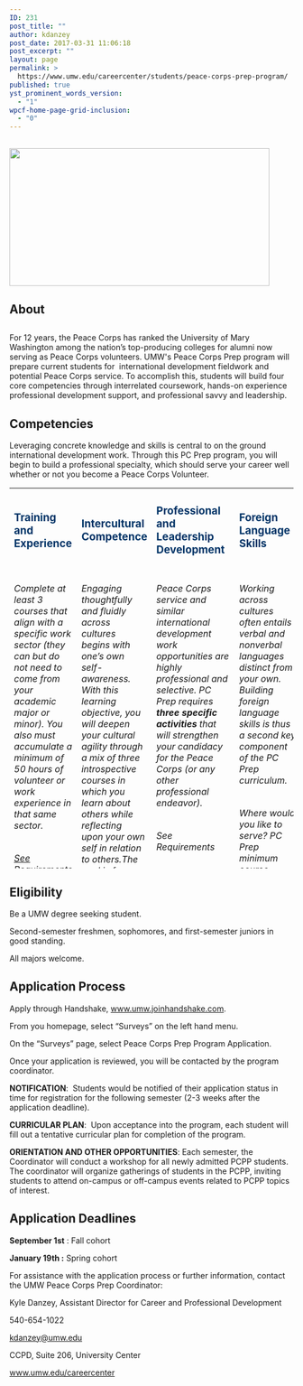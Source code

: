 ```yaml
---
ID: 231
post_title: ""
author: kdanzey
post_date: 2017-03-31 11:06:18
post_excerpt: ""
layout: page
permalink: >
  https://www.umw.edu/careercenter/students/peace-corps-prep-program/
published: true
yst_prominent_words_version:
  - "1"
wpcf-home-page-grid-inclusion:
  - "0"
---
```

<h2></h2>
<h2><strong><img class=" wp-image-235 alignright" src="http://www.umw.edu/careercenter/wp-content/uploads/sites/41/2017/03/PeaceCorpsPrep-1-300x159.jpg" alt="" width="461" height="244" /></strong></h2>
<h2><strong>About</strong></h2>
<h2></h2>
<h2></h2>
<h2></h2>
For 12 years, the Peace Corps has ranked the University of Mary Washington among the nation’s top-producing colleges for alumni now serving as Peace Corps volunteers. UMW's Peace Corps Prep program will prepare current students for  international development fieldwork and potential Peace Corps service. To accomplish this, students will build four core competencies through interrelated coursework, hands-on experience professional development support, and professional savvy and leadership.
<h2><strong>Competencies
</strong></h2>
Leveraging concrete knowledge and skills is central to on the ground international development work. Through this PC Prep program, you will begin to build a professional specialty, which should serve your career well whether or not you become a Peace Corps Volunteer.
<table style="height: 674px" width="1677">
<tbody>
<tr>
<td width="229">
<h3 style="text-align: left"><span style="color: #003366"><strong>Training and Experience</strong></span></h3>
</td>
<td width="229">
<h3 style="text-align: left"><strong><span style="color: #003366">Intercultural Competence</span></strong></h3>
</td>
<td width="229">
<h3 style="text-align: left"><span style="color: #003366"><strong>Professional and Leadership Development</strong></span></h3>
</td>
<td width="229">
<h3 style="text-align: left"><span style="color: #003366"><strong>Foreign Language Skills</strong></span></h3>
</td>
</tr>
<tr>
<td style="vertical-align: top">
<h6>Complete at least 3 courses that align with a specific work sector (they can but do not need to come from your academic major or minor). You also must accumulate a minimum of 50 hours of volunteer or work experience in that same sector.</h6>
<h6><a href="https://www.umw.edu/careercenter/students/peace-corps-prep-program/training-experience/">See Requirements</a></h6>
<h6>Sectors:</h6>
<h6>Education</h6>
<h6>Health</h6>
<h6>Environment</h6>
<h6>Agriculture</h6>
<h6>Youth in Development</h6>
<h6>Community Economic Development</h6>
</td>
<td style="vertical-align: top">
<h6>Engaging thoughtfully and fluidly across cultures   begins with one’s own self-awareness. With this learning objective, you will deepen your cultural    agility through a mix of three introspective courses in which you learn about others while reflecting  upon your own self in relation to others.The goal is for you to build your capacity to shift perspective and behavior around relevant cultural differences.</h6>
<h6>See Rquirements</h6>
<h6>You’ll take at least 1 of these core courses:</h6>
<h6>WGST 101 – Introduction to Women’s Studies</h6>
<h6>SOCG 155 – Social Issues ANTH 101 – Introduction to Cultural and Social Anthropology IDIS 203 – Introduction to Ethnic Studies</h6>
</td>
<td style="vertical-align: top">
<h6>Peace Corps service and similar international development work opportunities are highly professional and selective. PC Prep requires <b>three specific activities </b>that will strengthen your candidacy for the Peace Corps (or any other professional endeavor).</h6>
<h6>See Requirements</h6>
<ul>
 	<li>
<h6>Have your resume critiqued by someone in the Center for Career and Professional Development.</h6>
</li>
 	<li>
<h6>Attend a workshop or class on interview skills at the Center for Career and Professional Development</h6>
</li>
 	<li>
<h6>Develop at least one significant leadership experience and be prepared to discuss it thoughtfully. For example, organizing a campus event, leading a work or volunteer project, or serving on the executive board of a student organization.</h6>
</li>
 	<li>
<h6>Participation in one of UMW’s formal leadership programs organized through the Center for Honor, Leadership, and Service. For example, the Horizons Program offers students the opportunity to develop as individuals, leaders and scholars over the course of their college experience. The Program has three required components (educational, experiential, and reflection) which can be completed in several different ways. Students build foundations through engagement with the community, discover ways in which the individual can contribute to others, and explore ways in which they are empowered to make positive changes in the world.</h6>
</li>
</ul>
</td>
<td style="vertical-align: top">
<h6>Working across cultures often entails verbal and nonverbal languages distinct from your own. Building foreign language skills is thus a second key component of the PC Prep curriculum.</h6>
<h6><i>Where would you like to serve? </i>PC Prep minimum course requirements align with those needed by applicants to the Peace Corps itself, which vary by linguistic region.</h6>
<h6>See Requirements</h6>
<h6>Spanish-speaking countries: two 200-level courses.</h6>
<h6>French-speaking countries: one 200-level course in any Romance Language.</h6>
<h6>Everywhere else no explicit requirements, but language skills are a plus.</h6>
&nbsp;</td>
</tr>
</tbody>
</table>
<h2><strong>Eligibility</strong></h2>
Be a UMW degree seeking student.

Second-semester freshmen, sophomores, and first-semester juniors in good standing.

All majors welcome.
<h2><strong>Application Process</strong></h2>
Apply through Handshake, <a href="http://www.umw.joinhandshake.com">www.umw.joinhandshake.com</a>.

From you homepage, select “Surveys” on the left hand menu.

On the “Surveys” page, select Peace Corps Prep Program Application.

Once your application is reviewed, you will be contacted by the program coordinator.

<strong>NOTIFICATION</strong>:  Students would be notified of their application status in time for registration for the following semester (2-3 weeks after the application deadline).

<strong>CURRICULAR PLAN</strong>:  Upon acceptance into the program, each student will fill out a tentative curricular plan for completion of the program.

<strong>ORIENTATION AND OTHER OPPORTUNITIES</strong>: Each semester, the Coordinator will conduct a workshop for all newly admitted PCPP students. The coordinator will organize gatherings of students in the PCPP, inviting students to attend on-campus or off-campus events related to PCPP topics of interest.
<h2><strong>Application Deadlines
</strong></h2>
<strong>September 1st</strong> : Fall cohort

<strong>January 19th :</strong> Spring cohort

For assistance with the application process or further information, contact the UMW Peace Corps Prep Coordinator:

Kyle Danzey, Assistant Director for Career and Professional Development

540-654-1022

<a href="mailto:kdanzey@umw.edu">kdanzey@umw.edu</a>

CCPD, Suite 206, University Center

<a href="http://www.umw.edu/careercenter">www.umw.edu/careercenter</a>